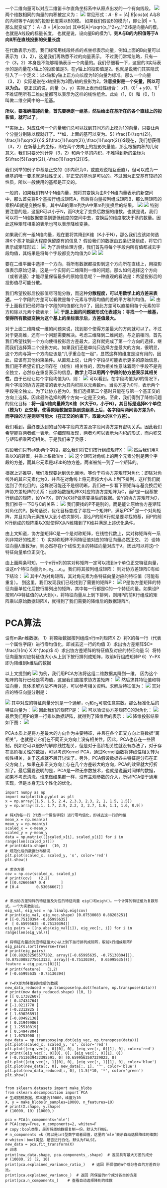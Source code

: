一个二维向量可以对应二维笛卡尔直角坐标系中从原点出发的一个有向线段。
![](https://upload-images.jianshu.io/upload_images/18339009-3c2f6f6dcd84d308.png?imageMogr2/auto-orient/strip%7CimageView2/2/w/1240)
两个维数相同的向量的内积被定义为：
![](https://upload-images.jianshu.io/upload_images/18339009-59d8fafc342b9832.png?imageMogr2/auto-orient/strip%7CimageView2/2/w/1240)
常见形式：$A·B=|A||B| cos(\alpha)$
A与B的内积等于A到B的投影长度乘以B的模。
如果我们假设B的模为1，即让$|B|=1$，那么就变成了：
$A·B=|A|cos(\alpha)$
其中$|A|=\sqrt{x_1^2+y_1^2}$是向量A的模，也就是A线段的标量长度。
也就是说，设向量B的模为1，**则A与B的内积值等于A向B所在直线投影的矢量长度**


在代数表示方面，我们经常用线段终点的点坐标表示向量，例如上面的B向量可以表示为（3，2），这是我们再熟悉不过的向量表示。
不过我们常常忽略，只有一个（3，2）本身是不能够精确表示一个向量的。我们仔细看一下，这里的3实际表示的是向量在x轴上的投影值是3，在y轴上的投影值是2。也就是说我们其实隐式引入了一个定义：以x轴和y轴上正方向长度为1的向量为标准。那么一个向量（3，2）实际是说在x轴投影为3而y轴的投影为2。**注意投影是一个矢量，所以可以为负。**
更正式的说，向量（x，y）实际上表示线性组合：
$x(1，0)^T+y(0，1)^T$
不难证明所有二维向量都可以表示为这样的线性组合。此处（1，0）和（0，1）叫做二维空间中的一组基。

**所以，要准确描述向量，首先要确定一组基，然后给出在基所在的各个直线上的投影值，就可以了。**

**实际上，对应任何一个向量我们总可以找到其同方向上模为1的向量，只要让两个分量分别除以模就好了。**如，上面的基可以变为。$(-\frac{1}{\sqrt{2}}, \frac{1}{\sqrt{2}})$,$(\frac{1}{\sqrt{2}},\frac{1}{\sqrt{2}})$现在，我们想获得（3，2）在新基上的坐标，即在两个方向上的投影矢量值，那么根据内积的几何意义，我们只要分别计算（3，2）和两个基的内积，不难得到新的坐标为$(\frac{5}{\sqrt{2}},-\frac{1}{\sqrt{2}})$。


我们列举的例子中基是正交的（即内积为0，或直观说相互垂直），但可以成为一组基的唯一要求就是线性无关，非正交的基也是可以的。不过因为正交基有较好的性质，所以一般使用的基都是正交的。

一般的，如果我们有M个N维向量，想将其变换为由R个N维向量表示的新空间中，那么首先将R个基按行组成矩阵A，然后将向量按列组成矩阵B，那么两矩阵的乘积AB就是变换结果，其中AB的第m列为A中第m列变换后的结果。
![](https://upload-images.jianshu.io/upload_images/18339009-14a086910ee97633.png?imageMogr2/auto-orient/strip%7CimageView2/2/w/1240)
![](https://upload-images.jianshu.io/upload_images/18339009-b65727ceaee09800.png?imageMogr2/auto-orient/strip%7CimageView2/2/w/1240)
特别要注意的是，这里R可以小于N，而R决定了变换后数据的维数。也就是说，我们可以将一N维数据变换到更低维度的空间中去，变换后的维度取决于基的数量。因此这种矩阵相乘的表示也可以表示降维变换。

如果我们有一组N维向量，现在要将其降到K维（K小于N），那么我们应该如何选择K个基才能最大程度保留原有的信息？
假设我们的数据由五条记录组成，将它们表示成矩阵形式：
![](https://upload-images.jianshu.io/upload_images/18339009-82f95beae4f89f40.png?imageMogr2/auto-orient/strip%7CimageView2/2/w/1240)
为了后续处理方便，我们首先将每个字段内所有值都减去字段均值，其结果是将每个字段都变为均值为0
![](https://upload-images.jianshu.io/upload_images/18339009-24025a212bdac384.png?imageMogr2/auto-orient/strip%7CimageView2/2/w/1240)
![](https://upload-images.jianshu.io/upload_images/18339009-4d759713bed34c0e.png?imageMogr2/auto-orient/strip%7CimageView2/2/w/1240)

要在二维平面中选择一个方向，将所有数据都投影到这个方向所在直线上，用投影值表示原始记录。这是一个实际的二维降到一维的问题。那么如何选择这个方向（或者说基）才能尽量保留最多的原始信息呢？一种直观的看法是：希望投影后的投影值尽可能分散。

我们希望投影后投影值尽可能分散，而这种**分散程度，可以用数学上的方差来表述**。一个字段的方差可以看做是每个元素与字段均值的差的平方和的均值。
![](https://upload-images.jianshu.io/upload_images/18339009-35bf140e26bc888e.png?imageMogr2/auto-orient/strip%7CimageView2/2/w/1240)
由于上面我们已经将每个字段的均值都化为0了，因此方差可以直接用每个元素的平方和除以元素个数表示：
![](https://upload-images.jianshu.io/upload_images/18339009-640d4bfaf54eca69.png?imageMogr2/auto-orient/strip%7CimageView2/2/w/1240)
**于是上面的问题被形式化表述为：寻找一个一维基，使得所有数据变换为这个基上的坐标表示后，方差值最大。**

对于上面二维降成一维的问题来说，找到那个使得方差最大的方向就可以了。不过对于更高维，还有一个问题需要解决。考虑三维降到二维问题。与之前相同，首先我们希望找到一个方向使得投影后方差最大，这样就完成了第一个方向的选择，继而我们选择第二个投影方向。如果我们还是单纯只选择方差最大的方向，很明显，这个方向与第一个方向应该是“几乎重合在一起”，显然这样的维度是没有用的，因此，应该有其他约束条件。从直观上说，让两个字段尽可能表示更多的原始信息，我们是不希望它们之间存在（线性）相关性的，因为相关性意味着两个字段不是完全独立，必然存在重复表示的信息。**数学上可以用两个字段的协方差表示其相关性**，由于已经让每个字段均值为0，则：
![](https://upload-images.jianshu.io/upload_images/18339009-d81a6ce3f597d093.png?imageMogr2/auto-orient/strip%7CimageView2/2/w/1240)
可以看到，在字段均值为0的情况下，两个字段的协方差简洁的表示为其内积除以元素数m。当协方差为0时，表示两个字段完全独立。为了让协方差为0，我们选择第二个基时只能在与第一个基正交的方向上选择。因此最终选择的两个方向一定是正交的。至此，我们得到了降维问题的优化目标：**将一组N维向量降为K维（K大于0，小于N），其目标是选择K个单位（模为1）正交基，使得原始数据变换到这组基上后，各字段两两间协方差为0，而字段的方差则尽可能大（在正交的约束下，取最大的K个方差）。**

我们看到，最终要达到的目的与字段内方差及字段间协方差有密切关系。因此我们希望能将两者统一表示，仔细观察发现，两者均可以表示为内积的形式，而内积又与矩阵相乘密切相关。于是我们来了灵感：

假设我们只有a和b两个字段，那么我们将它们按行组成矩阵X：
![](https://upload-images.jianshu.io/upload_images/18339009-7f469b002a6a0769.png?imageMogr2/auto-orient/strip%7CimageView2/2/w/1240)
然后我们用X乘以X的转置，并乘上系数1/m：
![](https://upload-images.jianshu.io/upload_images/18339009-a56b6d29bf0dbcb2.png?imageMogr2/auto-orient/strip%7CimageView2/2/w/1240)
这个矩阵对角线上的两个元素分别是两个字段的方差，而其它元素是a和b的协方差。两者被统一到了一个矩阵的。

根据上述推导，我们发现要达到优化目地，等价于将协方差矩阵对角化：即除对角线外的其它元素化为0，并且在对角线上将元素按大小从上到下排列，这样我们就达到了优化目的。这样说可能还不是很明晰，我们进一步看下原矩阵与基变换后矩阵协方差矩阵的关系：设原始数据矩阵X对应的协方差矩阵为C，而P是一组基按行组成的矩阵，设Y=PX，则Y为X对P做基变换后的数据。设Y的协方差矩阵为D，我们推导一下D与C的关系：
![](https://upload-images.jianshu.io/upload_images/18339009-0e588186fbfb5ea1.png?imageMogr2/auto-orient/strip%7CimageView2/2/w/1240)
我们要找的P不是别的，而是能让原始协方差矩阵对角化的P。换句话说，优化目标变成了寻找一个矩阵P，满足$PCP^T$是一个对角矩阵，并且对角元素按从大到小依次排列，那么P的前K行就是要寻找的基，用P的前K行组成的矩阵乘以X就使得X从N维降到了K维并满足上述优化条件。


由上文知道，协方差矩阵C是一个是对称矩阵，在线性代数上，实对称矩阵有一系列非常好的性质：
1）实对称矩阵不同特征值对应的特征向量必然正交。
2）设特征向量$\lambda$重数为r，则必然存在r个线性无关的特征向量对应于$\lambda$，因此可以将这r个特征向量单位正交化。

由上面两条可知，一个n行n列的实对称矩阵一定可以找到n个单位正交特征向量，设这n个特征向量为$e_1,e_2,...e_n$，我们将其按列组成矩阵：
则对协方差矩阵C有如下结论：
![](https://upload-images.jianshu.io/upload_images/18339009-ab74b18111f33d8d.png?imageMogr2/auto-orient/strip%7CimageView2/2/w/1240)
其中$\Lambda$为对角矩阵，其对角元素为各特征向量对应的特征值（可能有重复）。
到这里，我们发现我们已经找到了需要的矩阵P：
![](https://upload-images.jianshu.io/upload_images/18339009-fd0b3cc0d176c275.png?imageMogr2/auto-orient/strip%7CimageView2/2/w/1240)
P是协方差矩阵的特征向量单位化后按行排列出的矩阵，其中每一行都是C的一个特征向量。如果设P按照$\Lambda$中特征值的从大到小，将特征向量从上到下排列，则用P的前K行组成的矩阵乘以原始数据矩阵X，就得到了我们需要的降维后的数据矩阵Y。

# **PCA算法**
设有m条n维数据。
1）将原始数据按列组成n行m列矩阵X
2）将X的每一行（代表一个属性字段）进行零均值化，即减去这一行的均值
3）求出协方差矩阵$C= \frac{1}{m} X X^{\top}$
4）求出协方差矩阵的特征值及对应的特征向量
5）将特征向量按对应特征值大小从上到下按行排列成矩阵，取前k行组成矩阵P
6）Y=PX即为降维到k维后的数据

以上文提到的
![](https://upload-images.jianshu.io/upload_images/18339009-a2f3ecae948aecdb.png?imageMogr2/auto-orient/strip%7CimageView2/2/w/1240)
为例，我们用PCA方法将这组二维数据其降到一维。
因为这个矩阵的每行已经是零均值，这里我们直接求协方差矩阵：
![](https://upload-images.jianshu.io/upload_images/18339009-9fc5461577c9b811.png?imageMogr2/auto-orient/strip%7CimageView2/2/w/1240)
然后求其特征值和特征向量，具体求解方法不再详述，可以参考相关资料。求解后特征值为：
![](https://upload-images.jianshu.io/upload_images/18339009-809b694cff2295cf.png?imageMogr2/auto-orient/strip%7CimageView2/2/w/1240)
其对应的特征向量分别是：

![](https://upload-images.jianshu.io/upload_images/18339009-ab8175034693607a.png?imageMogr2/auto-orient/strip%7CimageView2/2/w/1240)
其中对应的特征向量分别是一个通解，$c_1$和$c_2$可取任意实数。那么标准化后的特征向量为：
![](https://upload-images.jianshu.io/upload_images/18339009-b294ffa7737e12c5.png?imageMogr2/auto-orient/strip%7CimageView2/2/w/1240)
因此我们的矩阵P是：
![](https://upload-images.jianshu.io/upload_images/18339009-d95dba6feb19bbd7.png?imageMogr2/auto-orient/strip%7CimageView2/2/w/1240)
可以验证协方差矩阵C的对角化：
![](https://upload-images.jianshu.io/upload_images/18339009-92ded9ecec0fb09a.png?imageMogr2/auto-orient/strip%7CimageView2/2/w/1240)
最后我们用P的第一行乘以数据矩阵，就得到了降维后的表示：
![](https://upload-images.jianshu.io/upload_images/18339009-ed9af8999cf9fefc.png?imageMogr2/auto-orient/strip%7CimageView2/2/w/1240)
降维投影结果如下图：
![](https://upload-images.jianshu.io/upload_images/18339009-9869ed5f3b3a5de0.png?imageMogr2/auto-orient/strip%7CimageView2/2/w/1240)


PCA本质上是将方差最大的方向作为主要特征，并且在各个正交方向上将数据“离相关”，也就是让它们在不同正交方向上没有相关性。因此，PCA也存在一些限制，例如它可以很好的解除线性相关，但是对于高阶相关性就没有办法了，对于存在高阶相关性的数据，可以考虑Kernel PCA，通过Kernel函数将非线性相关转为线性相关，关于这点就不展开讨论了。另外，PCA假设数据各主特征是分布在正交方向上，如果在非正交方向上存在几个方差较大的方向，PCA的效果就大打折扣了。最后需要说明的是，PCA是一种无参数技术，也就是说面对同样的数据，如果不考虑清洗，谁来做结果都一样，没有主观参数的介入，所以PCA便于通用实现，但是本身无法个性化的优化。

```
import numpy as np
import matplotlib.pyplot as plt
x = np.array([1.5, 1.5, 2.4, 2,3.3, 2.3, 2, 1, 1.5, 1.5])
y = np.array([2.1, 1.7, 2.9, 2.2, 3, 2.7, 1.6, 1.1, 1.6, 0.9])

# 将X的每一行（代表一个属性字段）进行零均值化，即减去这一行的均值
mean_x = np.mean(x)
mean_y = np.mean(y)
scaled_x = x-mean_x
scaled_y = y-mean_y
data = np.matrix([[scaled_x[i], scaled_y[i]] for i in range(len(scaled_x))])
# print(data.shape)  (10, 2)
# 规范化后的数据分布情况
plt.plot(scaled_x, scaled_y, 'o', color='red')
plt.show()

# 求协方差
cov = np.cov(scaled_x, scaled_y)
# print(cov)   (2,2)
# [[0.42666667 0.4       ]
# [0.4        0.53066667]]


# 求出协方差矩阵的特征值及对应的特征向量 eig()和eigh()。一个计算的特征值为复数形式，一个为实数形式。
eig_val, eig_vec = np.linalg.eig(cov)
# print(eig_val, eig_vec.shape) [0.07530083 0.88203251]
# [[-0.75130394 -0.65995635]
#  [ 0.65995635 -0.75130394]]
eig_pairs = [(np.abs(eig_val[i]), eig_vec[:, i]) for i in range(len(eig_val))]

# 将特征向量按对应特征值大小从上到下按行排列成矩阵，取前k行组成矩阵P
eig_pairs.sort(reverse=True)
# print(eig_pairs)
# [(0.882032505577202, array([-0.65995635, -0.75130394])), (0.07530082775613123, array([-0.75130394,  0.65995635]))]
feature = eig_pairs[0][1]
# print(feature)  （1,2）
# [-0.65995635 -0.75130394]

# Y=PX即为降维到k维后的数据
new_data_reduced = np.transpose(np.dot(feature, np.transpose(data)))
# print(new_data_reduced.shape) (10, 1)
# [[ 0.17382607]
# [ 0.47434764]
# [-1.0211778 ]
# [-0.2312825 ]
# [-1.69026891]
# [-0.80492138]
# [ 0.21949986]
# [ 1.25510819]
# [ 0.54947804]
# [ 1.0753908 ]]
new_data = np.transpose(np.dot(eig_vec, np.transpose(data)))
plt.plot(scaled_x, scaled_y, 'o', color='red')
plt.plot([eig_vec[:, 0][0], 0], [eig_vec[:, 0][1], 0], color='red')
# print([eig_vec[:, 0][0], 0], [eig_vec[:, 0][1], 0])
# [-0.7513039432395591, 0] [0.6599563507329023, 0]
plt.plot([eig_vec[:, 1][0], 0], [eig_vec[:, 1][1], 0], color='blue')
plt.plot(new_data[:, 0], new_data[:, 1], '^', color='blue')
plt.plot(new_data_reduced[:, 0], [1.5]*10, '*', color='green')
plt.show()
```
```

from sklearn.datasets import make_blobs
from sklearn.decomposition import PCA
# 生成随机数据，样本量为10000，维度为10
X, y = make_blobs(n_samples=10000, n_features=10)
# print(X.shape, y.shape)
# (10000, 10) (10000,)

pca = PCA(n_components='mle')
# PCA(copy=True, n_components=2, whiten=F
# copy：bool类型，是否将原始数据复制一份，默认为TRUE。
# n_components =k（可以是int型数字或者阈值，这里的‘mle’表示自动选择降维的维数）
# whiten：bool类型，是否进行白化，默认为FALSE。
new_data = pca.fit_transform(X)
# 训练
print(new_data.shape, pca.components_.shape)  # 返回具有最大方差的成分
# (10000, 2) (2, 10)
print(pca.explained_variance_ratio_)   # 返回 所保留的n个成分各自的方差百分比。
print(pca.explained_variance_)  # 返回 所保留的n个成分各自的方差
print(pca.n_components_)    # 查看自动选择降到的维数

```







